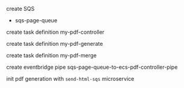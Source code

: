 create SQS
  - sqs-page-queue

create task definition my-pdf-controller

create task definition my-pdf-generate

create task definition my-pdf-merge

create eventbridge pipe sqs-page-queue-to-ecs-pdf-controller-pipe

init pdf generation with `send-html-sqs` microservice
